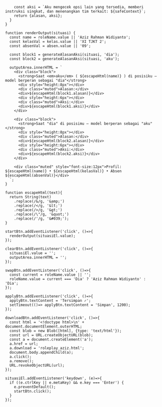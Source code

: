        const aksi = `Aku mengecek opsi lain yang tersedia, memberi instruksi singkat, dan menenangkan tim terkait: ${safeContext}`;
        return {alasan, aksi};
      }
    }

    function renderOutput(situasi) {
      const name = roleName.value || 'Aziz Rahman Widiyanto';
      const kelasVal = kelas.value || 'XI TJKT 2';
      const absenVal = absen.value || '09';

      const block1 = generateAlasanAksi(situasi, 'dia');
      const block2 = generateAlasanAksi(situasi, 'aku');

      outputArea.innerHTML = `
        <div class="block">
          <strong>Saat <em>aku</em> ( ${escapeHtml(name)} ) di posisiku — model berperan sebagai "dia"</strong>
          <div style="height:8px"></div>
          <div class="muted">Alasan:</div>
          <div>${escapeHtml(block1.alasan)}</div>
          <div style="height:6px"></div>
          <div class="muted">Aksi:</div>
          <div>${escapeHtml(block1.aksi)}</div>
        </div>

        <div class="block">
          <strong>Saat "dia" di posisimu — model berperan sebagai "aku"</strong>
          <div style="height:8px"></div>
          <div class="muted">Alasan:</div>
          <div>${escapeHtml(block2.alasan)}</div>
          <div style="height:6px"></div>
          <div class="muted">Aksi:</div>
          <div>${escapeHtml(block2.aksi)}</div>
        </div>

        <div class="muted" style="font-size:12px">Profil: ${escapeHtml(name)} • ${escapeHtml(kelasVal)} • Absen ${escapeHtml(absenVal)}</div>
      `;
    }

    function escapeHtml(text){
      return String(text)
        .replace(/&/g, '&amp;')
        .replace(/</g, '&lt;')
        .replace(/>/g, '&gt;')
        .replace(/\"/g, '&quot;')
        .replace(/'/g, '&#039;');
    }

    startBtn.addEventListener('click', ()=>{
      renderOutput(situasiEl.value);
    });

    clearBtn.addEventListener('click', ()=>{
      situasiEl.value = '';
      outputArea.innerHTML = '';
    });

    swapBtn.addEventListener('click', ()=>{
      const current = roleName.value || '';
      roleName.value = current === 'Dia' ? 'Aziz Rahman Widiyanto' : 'Dia';
    });

    applyBtn.addEventListener('click', ()=>{
      applyBtn.textContent = 'Tersimpan ✓';
      setTimeout(()=> applyBtn.textContent = 'Simpan', 1200);
    });

    downloadBtn.addEventListener('click', ()=>{
      const html = '<!doctype html>\n' + document.documentElement.outerHTML;
      const blob = new Blob([html], {type: 'text/html'});
      const url = URL.createObjectURL(blob);
      const a = document.createElement('a');
      a.href = url;
      a.download = 'roleplay_aziz.html';
      document.body.appendChild(a);
      a.click();
      a.remove();
      URL.revokeObjectURL(url);
    });

    situasiEl.addEventListener('keydown', (e)=>{
      if ((e.ctrlKey || e.metaKey) && e.key === 'Enter') {
        e.preventDefault();
        startBtn.click();
      }
    });
  </script>
</body>
</html>
